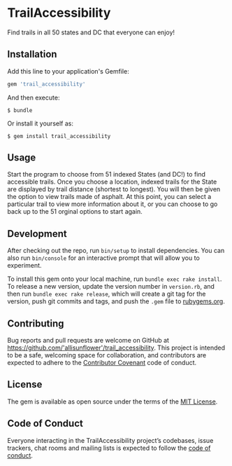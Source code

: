 # TrailAccessibility

Find trails in all 50 states and DC that everyone can enjoy!

## Installation

Add this line to your application's Gemfile:

```ruby
gem 'trail_accessibility'
```

And then execute:

    $ bundle

Or install it yourself as:

    $ gem install trail_accessibility

## Usage

Start the program to choose from 51 indexed States (and DC!) to find accessible trails. Once you choose a location, indexed trails for the State are displayed by trail distance (shortest to longest). You will then be given the option to view trails made of asphalt. At this point, you can select a particular trail to view more information about it, or you can choose to go back up to the 51 orginal options to start again.

## Development

After checking out the repo, run `bin/setup` to install dependencies. You can also run `bin/console` for an interactive prompt that will allow you to experiment.

To install this gem onto your local machine, run `bundle exec rake install`. To release a new version, update the version number in `version.rb`, and then run `bundle exec rake release`, which will create a git tag for the version, push git commits and tags, and push the `.gem` file to [rubygems.org](https://rubygems.org).

## Contributing

Bug reports and pull requests are welcome on GitHub at https://github.com/'allisunflower'/trail_accessibility. This project is intended to be a safe, welcoming space for collaboration, and contributors are expected to adhere to the [Contributor Covenant](http://contributor-covenant.org) code of conduct.

## License

The gem is available as open source under the terms of the [MIT License](https://opensource.org/licenses/MIT).

## Code of Conduct

Everyone interacting in the TrailAccessibility project’s codebases, issue trackers, chat rooms and mailing lists is expected to follow the [code of conduct](https://github.com/'allisunflower'/trail_accessibility/blob/master/CODE_OF_CONDUCT.md).
